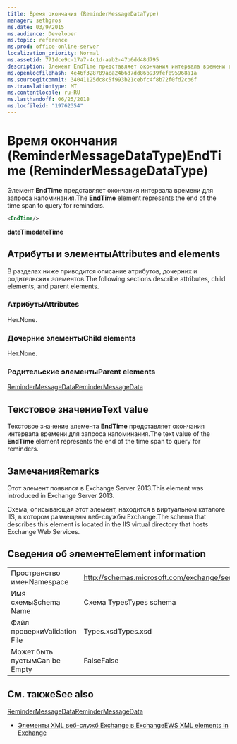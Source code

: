 ```yaml
---
title: Время окончания (ReminderMessageDataType)
manager: sethgros
ms.date: 03/9/2015
ms.audience: Developer
ms.topic: reference
ms.prod: office-online-server
localization_priority: Normal
ms.assetid: 771dce9c-17a7-4c1d-aab2-47b6dd48d795
description: Элемент EndTime представляет окончания интервала времени для запроса напоминания.
ms.openlocfilehash: 4e46f328789aca24b6d7dd86b939fefe95968a1a
ms.sourcegitcommit: 34041125dc8c5f993b21cebfc4f8b72f0fd2cb6f
ms.translationtype: MT
ms.contentlocale: ru-RU
ms.lasthandoff: 06/25/2018
ms.locfileid: "19762354"
---
```

# <a name="endtime-remindermessagedatatype"></a><span data-ttu-id="e16aa-103">Время окончания (ReminderMessageDataType)</span><span class="sxs-lookup"><span data-stu-id="e16aa-103">EndTime (ReminderMessageDataType)</span></span>

<span data-ttu-id="e16aa-104">Элемент **EndTime** представляет окончания интервала времени для запроса напоминания.</span><span class="sxs-lookup"><span data-stu-id="e16aa-104">The **EndTime** element represents the end of the time span to query for reminders.</span></span> 
  
```XML
<EndTime/>
```

 <span data-ttu-id="e16aa-105">**dateTime**</span><span class="sxs-lookup"><span data-stu-id="e16aa-105">**dateTime**</span></span>
## <a name="attributes-and-elements"></a><span data-ttu-id="e16aa-106">Атрибуты и элементы</span><span class="sxs-lookup"><span data-stu-id="e16aa-106">Attributes and elements</span></span>

<span data-ttu-id="e16aa-107">В разделах ниже приводится описание атрибутов, дочерних и родительских элементов.</span><span class="sxs-lookup"><span data-stu-id="e16aa-107">The following sections describe attributes, child elements, and parent elements.</span></span>
  
### <a name="attributes"></a><span data-ttu-id="e16aa-108">Атрибуты</span><span class="sxs-lookup"><span data-stu-id="e16aa-108">Attributes</span></span>

<span data-ttu-id="e16aa-109">Нет.</span><span class="sxs-lookup"><span data-stu-id="e16aa-109">None.</span></span>
  
### <a name="child-elements"></a><span data-ttu-id="e16aa-110">Дочерние элементы</span><span class="sxs-lookup"><span data-stu-id="e16aa-110">Child elements</span></span>

<span data-ttu-id="e16aa-111">Нет.</span><span class="sxs-lookup"><span data-stu-id="e16aa-111">None.</span></span>
  
### <a name="parent-elements"></a><span data-ttu-id="e16aa-112">Родительские элементы</span><span class="sxs-lookup"><span data-stu-id="e16aa-112">Parent elements</span></span>

[<span data-ttu-id="e16aa-113">ReminderMessageData</span><span class="sxs-lookup"><span data-stu-id="e16aa-113">ReminderMessageData</span></span>](remindermessagedata.md)
  
## <a name="text-value"></a><span data-ttu-id="e16aa-114">Текстовое значение</span><span class="sxs-lookup"><span data-stu-id="e16aa-114">Text value</span></span>

<span data-ttu-id="e16aa-115">Текстовое значение элемента **EndTime** представляет окончания интервала времени для запроса напоминания.</span><span class="sxs-lookup"><span data-stu-id="e16aa-115">The text value of the **EndTime** element represents the end of the time span to query for reminders.</span></span> 
  
## <a name="remarks"></a><span data-ttu-id="e16aa-116">Замечания</span><span class="sxs-lookup"><span data-stu-id="e16aa-116">Remarks</span></span>

<span data-ttu-id="e16aa-117">Этот элемент появился в Exchange Server 2013.</span><span class="sxs-lookup"><span data-stu-id="e16aa-117">This element was introduced in Exchange Server 2013.</span></span>
  
<span data-ttu-id="e16aa-118">Схема, описывающая этот элемент, находится в виртуальном каталоге IIS, в котором размещены веб-службы Exchange.</span><span class="sxs-lookup"><span data-stu-id="e16aa-118">The schema that describes this element is located in the IIS virtual directory that hosts Exchange Web Services.</span></span>
  
## <a name="element-information"></a><span data-ttu-id="e16aa-119">Сведения об элементе</span><span class="sxs-lookup"><span data-stu-id="e16aa-119">Element information</span></span>

|||
|:-----|:-----|
|<span data-ttu-id="e16aa-120">Пространство имен</span><span class="sxs-lookup"><span data-stu-id="e16aa-120">Namespace</span></span>  <br/> |http://schemas.microsoft.com/exchange/services/2006/types  <br/> |
|<span data-ttu-id="e16aa-121">Имя схемы</span><span class="sxs-lookup"><span data-stu-id="e16aa-121">Schema Name</span></span>  <br/> |<span data-ttu-id="e16aa-122">Схема Types</span><span class="sxs-lookup"><span data-stu-id="e16aa-122">Types schema</span></span>  <br/> |
|<span data-ttu-id="e16aa-123">Файл проверки</span><span class="sxs-lookup"><span data-stu-id="e16aa-123">Validation File</span></span>  <br/> |<span data-ttu-id="e16aa-124">Types.xsd</span><span class="sxs-lookup"><span data-stu-id="e16aa-124">Types.xsd</span></span>  <br/> |
|<span data-ttu-id="e16aa-125">Может быть пустым</span><span class="sxs-lookup"><span data-stu-id="e16aa-125">Can be Empty</span></span>  <br/> |<span data-ttu-id="e16aa-126">False</span><span class="sxs-lookup"><span data-stu-id="e16aa-126">False</span></span>  <br/> |
   
## <a name="see-also"></a><span data-ttu-id="e16aa-127">См. также</span><span class="sxs-lookup"><span data-stu-id="e16aa-127">See also</span></span>



[<span data-ttu-id="e16aa-128">ReminderMessageData</span><span class="sxs-lookup"><span data-stu-id="e16aa-128">ReminderMessageData</span></span>](remindermessagedata.md)


- [<span data-ttu-id="e16aa-129">Элементы XML веб-служб Exchange в Exchange</span><span class="sxs-lookup"><span data-stu-id="e16aa-129">EWS XML elements in Exchange</span></span>](ews-xml-elements-in-exchange.md)


